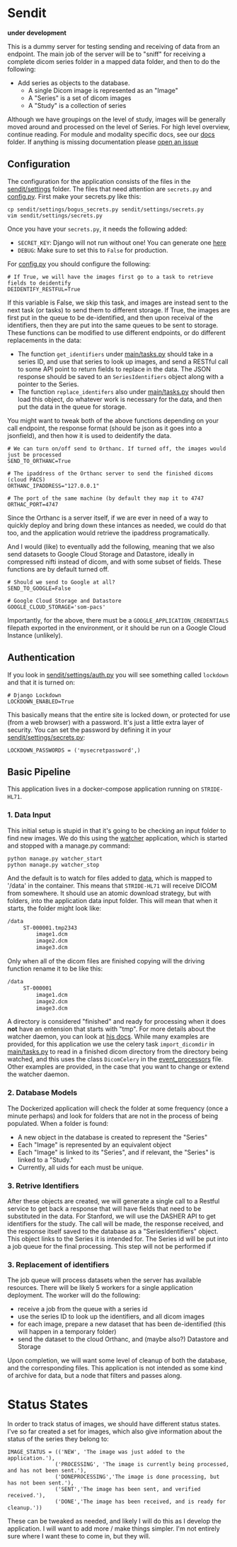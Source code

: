 # Sendit

**under development**

This is a dummy server for testing sending and receiving of data from an endpoint. The main job of the server will be to "sniff" for receiving a complete dicom series folder in a mapped data folder, and then to do the following:


 - Add series as objects to the database. 
   - A single Dicom image is represented as an "Image"
   - A "Series" is a set of dicom images
   - A "Study" is a collection of series


Although we have groupings on the level of study, images will be generally moved around and processed on the level of Series. For high level overview, continue reading. For module and modality specific docs, see our [docs](docs) folder. If anything is missing documentation please [open an issue](https://www.github.com/pydicom/sendit)


## Configuration
The configuration for the application consists of the files in the [sendit/settings](sendit/settings) folder. The files that need attention are `secrets.py` and [config.py](sendit/settings/config.py).  First make your secrets.py like this:

```
cp sendit/settings/bogus_secrets.py sendit/settings/secrets.py
vim sendit/settings/secrets.py
```

Once you have your `secrets.py`, it needs the following added:

 - `SECRET_KEY`: Django will not run without one! You can generate one [here](http://www.miniwebtool.com/django-secret-key-generator/)
 - `DEBUG`: Make sure to set this to `False` for production.


For [config.py](sendit/settings/config.py) you should configure the following:

```
# If True, we will have the images first go to a task to retrieve fields to deidentify
DEIDENTIFY_RESTFUL=True
```

If this variable is False, we skip this task, and images are instead sent to the next task (or tasks) to send them to different storage. If True, the images are first put in the queue to be de-identified, and then upon receival of the identifiers, then they are put into the same queues to be sent to storage. These functions can be modified to use different endpoints, or do different replacements in the data:

 - The function `get_identifiers` under [main/tasks.py](sendit/apps/main/tasks.py) should take in a series ID, and use that series to look up images, and send a RESTful call to some API point to return fields to replace in the data. The JSON response should be saved to an `SeriesIdentifiers` object along with a pointer to the Series.
 - The function `replace_identifers` also under [main/tasks.py](sendit/apps/main/tasks.py) should then load this object, do whatever work is necessary for the data, and then put the data in the queue for storage.

You might want to tweak both of the above functions depending on your call endpoint, the response format (should be json as it goes into a jsonfield), and then how it is used to deidentify the data.


```
# We can turn on/off send to Orthanc. If turned off, the images would just be processed
SEND_TO_ORTHANC=True

# The ipaddress of the Orthanc server to send the finished dicoms (cloud PACS)
ORTHANC_IPADDRESS="127.0.0.1"

# The port of the same machine (by default they map it to 4747
ORTHAC_PORT=4747
```

Since the Orthanc is a server itself, if we are ever in need of a way to quickly deploy and bring down these intances as needed, we could do that too, and the application would retrieve the ipaddress programatically.

And I would (like) to eventually add the following, meaning that we also send datasets to Google Cloud Storage and Datastore, ideally in compressed nifti instead of dicom, and with some subset of fields. These functions are by default turned off.

```
# Should we send to Google at all?
SEND_TO_GOOGLE=False

# Google Cloud Storage and Datastore
GOOGLE_CLOUD_STORAGE='som-pacs'
```

Importantly, for the above, there must be a `GOOGLE_APPLICATION_CREDENTIALS` filepath exported in the environment, or it should be run on a Google Cloud Instance (unlikely).

## Authentication
If you look in [sendit/settings/auth.py](sendit/settings/auth.py) you will see something called `lockdown` and that it is turned on:

```
# Django Lockdown
LOCKDOWN_ENABLED=True
```

This basically means that the entire site is locked down, or protected for use (from a web browser) with a password. It's just a little extra layer of security. You can set the password by defining it in your [sendit/settings/secrets.py](sendit/settings/secrets.py):

```
LOCKDOWN_PASSWORDS = ('mysecretpassword',)
```


## Basic Pipeline
This application lives in a docker-compose application running on `STRIDE-HL71`.


### 1. Data Input
This initial setup is stupid in that it's going to be checking an input folder to find new images. We do this using the [watcher](sendit/apps/watcher) application, which is started and stopped with a manage.py command:

```
python manage.py watcher_start
python manage.py watcher_stop
```

And the default is to watch for files added to [data](data), which is mapped to '/data' in the container. This means that `STRIDE-HL71` will receive DICOM from somewhere. It should use an atomic download strategy, but with folders, into the application data input folder. This will mean that when it starts, the folder might look like:
 
 
```bash
/data
     ST-000001.tmp2343
         image1.dcm 
         image2.dcm 
         image3.dcm 

```
Only when all of the dicom files are finished copying will the driving function rename it to be like this:


```bash
/data
     ST-000001
         image1.dcm 
         image2.dcm 
         image3.dcm 

```

A directory is considered "finished" and ready for processing when it does **not** have an entension that starts with "tmp". For more details about the watcher daemon, you can look at [his docs](docs/watcher.md). While many examples are provided, for this application we use the celery task `import_dicomdir` in [main/tasks.py](sendit/apps/main/tasks.py) to read in a finished dicom directory from the directory being watched, and this uses the class `DicomCelery` in the [event_processors](sendit/apps/watcher/event_processors.py) file. Other examples are provided, in the case that you want to change or extend the watcher daemon.


### 2. Database Models
The Dockerized application will check the folder at some frequency (once a minute perhaps) and look for folders that are not in the process of being populated. When a folder is found:

 - A new object in the database is created to represent the "Series"
 - Each "Image" is represented by an equivalent object
 - Each "Image" is linked to its "Series", and if relevant, the "Series" is linked to a "Study."
 - Currently, all uids for each must be unique.


### 3. Retrive Identifiers
After these objects are created, we will generate a single call to a Restful service to get back a response that will have fields that need to be substituted in the data. For Stanford, we will use the DASHER API to get identifiers for the study. The call will be made, the response received, and the response itself saved to the database as a "SeriesIdentifiers" object. This object links to the Series it is intended for. The Series id will be put into a job queue for the final processing. This step will not be performed if 


### 3. Replacement of identifiers
The job queue will process datasets when the server has available resources. There will be likely 5 workers for a single application deployment. The worker will do the following:

 - receive a job from the queue with a series id
 - use the series ID to look up the identifiers, and all dicom images
 - for each image, prepare a new dataset that has been de-identified (this will happen in a temporary folder)
 - send the dataset to the cloud Orthanc, and (maybe also?) Datastore and Storage

Upon completion, we will want some level of cleanup of both the database, and the corresponding files. This application is not intended as some kind of archive for data, but a node that filters and passes along.


# Status States
In order to track status of images, we should have different status states. I've so far created a set for images, which also give information about the status of the series they belong to:

```
IMAGE_STATUS = (('NEW', 'The image was just added to the application.'),
               ('PROCESSING', 'The image is currently being processed, and has not been sent.'),
               ('DONEPROCESSING','The image is done processing, but has not been sent.'),
               ('SENT','The image has been sent, and verified received.'),
               ('DONE','The image has been received, and is ready for cleanup.'))
```

These can be tweaked as needed, and likely I will do this as I develop the application. I will want to add more / make things simpler. I'm not entirely sure where I want these to come in, but they will.
